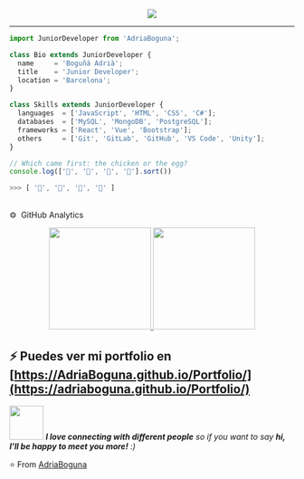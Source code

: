 <p align="center">
  <img src="https://github.com/thompsonemerson/thompsonemerson/raw/master/cover-thompson.png" />
</p>

---

```js
import JuniorDeveloper from 'AdriaBoguna';

class Bio extends JuniorDeveloper {
  name     = 'Boguñá Adrià';
  title    = 'Junior Developer';
  location = 'Barcelona';
}

class Skills extends JuniorDeveloper {
  languages  = ['JavaScript', 'HTML', 'CSS', 'C#'];
  databases  = ['MySQL', 'MongoDB', 'PostgreSQL'];
  frameworks = ['React', 'Vue', 'Bootstrap'];
  others     = ['Git', 'GitLab', 'GitHub', 'VS Code', 'Unity'];
}
```

```javascript
// Which came first: the chicken or the egg?
console.log(['🥚', '🐣', '🐥', '🐔'].sort())

>>> [ '🐔', '🐣', '🐥', '🥚' ]
```
<br>
⚙️ &nbsp;GitHub Analytics

<p align="center">
<a href="https://github.com/AdriaBoguna">
  <img height="180em" src="https://github-readme-stats-eight-theta.vercel.app/api?username=AdriaBoguna&show_icons=true&theme=algolia&include_all_commits=true&count_private=true" style="max-width: 100%;" class="hoverZoomLink"/>
  <img height="180em" src="https://github-readme-stats-eight-theta.vercel.app/api/top-langs/?username=AdriaBoguna&layout=compact&langs_count=8&theme=algolia" style="max-width: 100%;" class="hoverZoomLink"/>
</a>
</p>


⚡ Puedes ver mi portfolio en [https://AdriaBoguna.github.io/Portfolio/](https://adriaboguna.github.io/Portfolio/)
---
<img src="https://media.giphy.com/media/LnQjpWaON8nhr21vNW/giphy.gif" width="60"> <em><b>I love connecting with different people</b> so if you want to say <b>hi, I'll be happy to meet you more!</b> :)</em>

⭐️ From [AdriaBoguna](https://github.com/AdriaBoguna)
